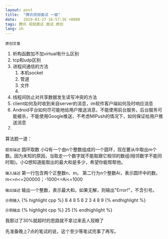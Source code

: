 ```yaml
---
layout: post
title:  "腾讯视频面试 一面"
date:   2019-03-27 16:57:36 +0800
tags: 腾讯 视频面试 面试 原创
lang: zh
---
```


`原创文章`

1. 析构函数加不加virtual有什么区别
2. tcp和udp区别
3. 进程间通信的方法
	1. 本机socket
	2. 管道
	3. 文件
	4. 
4. 线程间防止对共享数据发生读写冲突的方法
5. client如何及时收到来自server的消息，im软件客户端如何及时响应消息
6. Android平台如何尽可能地给用户推送消息，不能使用前台服务，后台服务可能被杀，不能使用Google推送，不考虑MIPush的情况下，如何保证给用户推送消息
7. 


算法题一道：

`题目描述`
圆环取数
小Q有一个由n个整数组成的一个圆环，现在要从中取出m个数。因为未知的原因，当取走一个数字就不能取跟它相邻的数组(相邻数字不能同时取)。小Q想知道能取出的最大和是多少，希望你能帮帮他。

`输入描述`
第一行包含两个正整数n、m。
第二行为n个整数Ai，表示圆环中的数。
m<=n<=200000；-1000<=Ai<=1000

`输出描述`
输出一个整数，表示最大和。如果无解，则输出"Error!"，不含引号。

`示例输入`
{% highlight cpp %}
8 4
8 5 6 2 3 4 8 9
{% endhighlight %}

`示例输出`
{% highlight cpp %}
25
{% endhighlight %}

我那过了30%就超时的思路就不拿过来丢人现眼了

先准备晚上7点的笔试的说，这个至少等笔试完事了再写。
